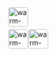 <style lang="scss">
/* 定义样式 */
.between-header {
  margin-bottom: 5px;
  display: flex;
  align-items: center;
}

.between-header img {
  height: 40px;
  border-radius: 4px;
}

.between-left img, .between-right img {
  height: 40px;
  margin-right: 1px;
  border-radius: 4px;
}

.wwads-horizontal {
  max-width: 793px;
  padding: 0 !important;
  min-height: 0 !important;
  align-items: center;
  .wwads-content {
    .wwads-text {
      min-height: 50px;
      display: block;
      padding: 5px;
    }
  }
  .wwads-logo {
    width: 0 !important;
  }
  .wwads-img {
    margin: 0px !important;
    height: 70px;
    img {
      width: 90px !important;
    }
  }
  .wwads-poweredby {
    width: 40px;
    position: absolute;
    right: 25px;
    bottom: 3px;
  }
}
</style>

<div class="wwads-cn wwads-horizontal" data-id="349"></div>

<div class="between-header">
    <a href="https://gitee.com/dromara/warm-flow">
        <img src="/ggw/bewteenone.png" alt="warm-flow Logo">
    </a>
</div>

<div style="display: flex; ">
    <div class="between-left">
        <a href="https://gitee.com/dromara/warm-flow">
            <img src="/ggw/bewteentwo.png" alt="warm-flow Logo">
        </a>
    </div>
    <div class="between-right">
        <a href="https://gitee.com/dromara/warm-flow">
            <img src="/ggw/bewteentwo.png" alt="warm-flow Logo">
        </a>
    </div>
</div>
